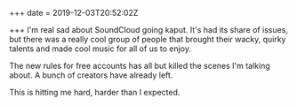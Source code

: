 +++
date = 2019-12-03T20:52:02Z

+++
I'm real sad about SoundCloud going kaput. It's had its share of issues, but there was a really cool group of people that brought their wacky, quirky talents and made cool music for all of us to enjoy.

The new rules for free accounts has all but killed the scenes I'm talking about. A bunch of creators have already left.

This is hitting me hard, harder than I expected. 